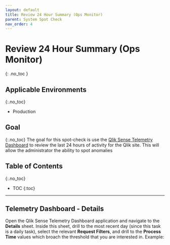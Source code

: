 ```yaml
---
layout: default
title: Review 24 Hour Summary (Ops Monitor)
parent: System Spot Check
nav_order: 4
---
```


# Review 24 Hour Summary (Ops Monitor) <i class="fas fa-dolly-flatbed fa-xs" title="Shipped | Native Capability"></i>
{: .no_toc }

## Applicable Environments
{:.no_toc}
- Production

## Goal
{:.no_toc}
The goal for this spot-check is use the [Qlik Sense Telemetry Dashboard](../../tooling/telemetry_dashboard.md) to review the last 24 hours of activity for the Qlik site. This will allow the administrator the ability to spot anomalies 

## Table of Contents
{:.no_toc}

* TOC
{:toc}
-------------------------

## Telemetry Dashboard - Details <i class="fas fa-file-code fa-xs" title="API | Requires Script"></i>

Open the Qlik Sense Telemetry Dashboard application and navigate to the **Details** sheet. Inside this sheet, drill to the most recent day (since this task is a daily task), select the relevant **Request Filters**, and drill to the **Process Time** values which broach the threshold that you are interested in. Example:
